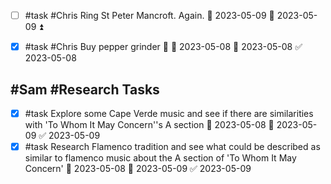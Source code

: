 - [ ] #task #Chris Ring St Peter Mancroft. Again. 📅 2023-05-09 🛫 2023-05-09 ⏫ 
- [x] #task #Chris Buy pepper grinder 🔼 🛫 2023-05-08 📅 2023-05-08 ✅ 2023-05-08



## #Sam #Research Tasks 
- [x] #task Explore some Cape Verde music and see if there are similarities with 'To Whom It May Concern''s A section 🛫 2023-05-08 📅 2023-05-09 ✅ 2023-05-09
- [x] #task Research Flamenco tradition and see what could be described as similar to flamenco music about the A section of 'To Whom It May Concern' 🛫 2023-05-08 📅 2023-05-09 ✅ 2023-05-09